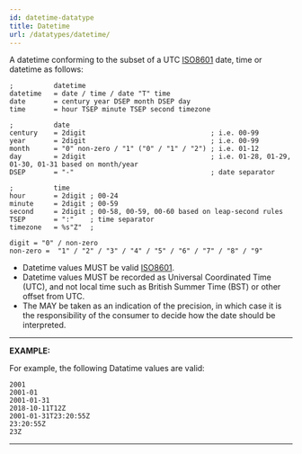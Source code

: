 ```yaml
---
id: datetime-datatype
title: Datetime
url: /datatypes/datetime/
---
```


A datetime conforming to the subset of a UTC [ISO8601](@iso8601) date, time or
datetime as follows:

```abnf
;          datetime
datetime   = date / time / date "T" time
date       = century year DSEP month DSEP day
time       = hour TSEP minute TSEP second timezone

;          date
century    = 2digit                               ; i.e. 00-99
year       = 2digit                               ; i.e. 00-99
month      = "0" non-zero / "1" ("0" / "1" / "2") ; i.e. 01-12
day        = 2digit                               ; i.e. 01-28, 01-29, 01-30, 01-31 based on month/year
DSEP       = "-"                                  ; date separator

;          time
hour       = 2digit ; 00-24
minute     = 2digit ; 00-59
second     = 2digit ; 00-58, 00-59, 00-60 based on leap-second rules
TSEP       = ":"    ; time separator
timezone   = %s"Z"  ;

digit = "0" / non-zero
non-zero =  "1" / "2" / "3" / "4" / "5" / "6" / "7" / "8" / "9"
```

* Datetime values MUST be valid [ISO8601](@iso8601).
* Datetime values MUST be recorded as Universal Coordinated Time (UTC), and not local time such as British Summer Time (BST) or other offset from UTC.
* The MAY be taken as an indication of the precision, in which case it is the responsibility of the consumer to decide how the date should be interpreted.

---
**EXAMPLE:**

For example, the following Datatime values are valid:

```
2001
2001-01
2001-01-31
2018-10-11T12Z
2001-01-31T23:20:55Z
23:20:55Z
23Z
```

---
